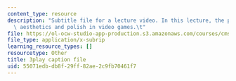 ```yaml
---
content_type: resource
description: "Subtitle file for a lecture video. In this lecture, the professors discuss\
  \ aesthetics and polish in video games.\t"
file: https://ol-ocw-studio-app-production.s3.amazonaws.com/courses/cms-611j-creating-video-games-fall-2014/55071edbdb8f29ff82ae2c9fb70461f7_0teK9aXB0GI.srt
file_type: application/x-subrip
learning_resource_types: []
resourcetype: Other
title: 3play caption file
uid: 55071edb-db8f-29ff-82ae-2c9fb70461f7
---
```

